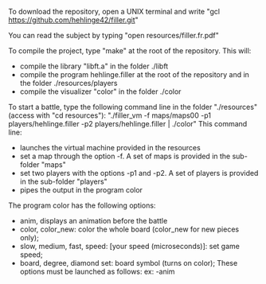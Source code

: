 To download the repository, open a UNIX terminal and write "gcl https://github.com/hehlinge42/filler.git"

You can read the subject by typing "open resources/filler.fr.pdf"

To compile the project, type "make" at the root of the repository. This will:
- compile the library "libft.a" in the folder ./libft
- compile the program hehlinge.filler at the root of the repository and in the folder ./resources/players 
- compile the visualizer "color" in the folder ./color

To start a battle, type the following command line in the folder "./resources" (access with "cd resources"): 
"./filler_vm -f maps/maps00 -p1 players/hehlinge.filler -p2 players/hehlinge.filler | ./color"
This command line:
- launches the virtual machine provided in the resources
- set a map through the option -f. A set of maps is provided in the sub-folder "maps"
- set two players with the options -p1 and -p2. A set of players is provided in the sub-folder "players"
- pipes the output in the program color

The program color has the following options:
 - anim, displays an animation before the battle
 - color, color_new: color the whole board (color_new for new pieces only);
 - slow, medium, fast, speed: [your speed (microseconds)]: set game speed;
 - board, degree, diamond set: board symbol (turns on color);
 These options must be launched as follows: ex: -anim
